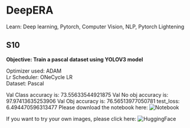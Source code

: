 # DeepERA
Learn: Deep learning, Pytorch, Computer Vision, NLP, Pytorch Lightening

## S10
**Objective: Train a pascal dataset using YOLOV3 model**

Optimizer used: ADAM<br>
Lr Scheduler: ONeCycle LR<br>
Dataset: Pascal<br>

Val Class accuracy is:      73.55633544921875
Val No obj accuracy is:     97.97413635253906
Val Obj accuracy is:        76.56513977050781
test_loss:                  6.494470596313477
Please download the notebook here: ![ Notebook ](./S13.ipynb)

If you want to try your own images, please click here: ![ HuggingFace ](https://huggingface.co/spaces/Vasudevakrishna/era_S13)